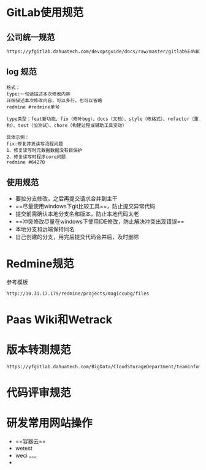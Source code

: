 # GitLab使用规范

## 公司统一规范

```
https://yfgitlab.dahuatech.com/devopsguide/docs/raw/master/gitlab%E4%BD%BF%E7%94%A8%E8%A7%84%E8%8C%83/Gitlab%E4%BD%BF%E7%94%A8%E8%A7%84%E8%8C%83%EF%BC%88%E4%B8%89%EF%BC%89.PNG
```

## log 规范

```
格式：
type:一句话描述本次修改内容  
详细描述本次修改内容，可以多行，也可以省略
redmine #redmine单号

type类型：feat新功能、fix（修补bug）、docs（文档）、style（改格式）、refactor（重构）、test（加测试）、chore（构建过程或辅助工具变动）

具体示例：
fix:修复并发读写流程问题       
1、修复读写时元数据数据没有锁保护
2、修复读写时程序core问题
redmine #64270
```

## 使用规范

* 要拉分支修改，之后再提交请求合并到主干
* ==尽量使用windows下git比较工具==，防止提交异常代码
* 提交前需确认本地分支名和版本，防止本地代码太老
* ==冲突修改尽量在windows下使用IDE修改，防止解决冲突出现错误==
* 本地分支和远端保持同名
* 自己创建的分支，用完后提交代码合并后，及时删除



# Redmine规范

参考模板

```
http://10.31.17.179/redmine/projects/magiccubg/files
```

# Paas  Wiki和Wetrack



# 版本转测规范

```
https://yfgitlab.dahuatech.com/BigData/CloudStorageDepartment/teaminfomation/blob/master/06.%E9%A1%B9%E7%9B%AE%E7%AE%A1%E7%90%86/%E9%A1%B9%E7%9B%AE%E8%A7%84%E8%8C%83/%E7%89%88%E6%9C%AC%E8%BD%AC%E6%B5%8B%E8%A7%84%E8%8C%83.md
```

# 代码评审规范

# 研发常用网站操作

* ==容器云==
* wetest
* weci
  。。。
* 